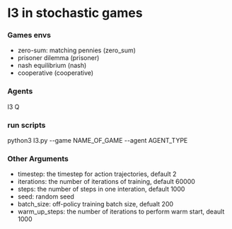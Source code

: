 # I3 in stochastic games

### Games envs
- zero-sum: matching pennies  (zero_sum)
- prisoner dilemma   (prisoner)
- nash equilibrium    (nash)
- cooperative     (cooperative)

### Agents 
I3
Q

### run scripts
python3 I3.py --game NAME_OF_GAME --agent AGENT_TYPE 

### Other Arguments
- timestep: the timestep for action trajectories, default 2
- iterations: the number of iterations of training, default 60000
- steps: the number of steps in one interation, default 1000
- seed: random seed
- batch_size: off-policy training batch size, defualt 200 
- warm_up_steps: the number of iterations to perform warm start, deault 1000
